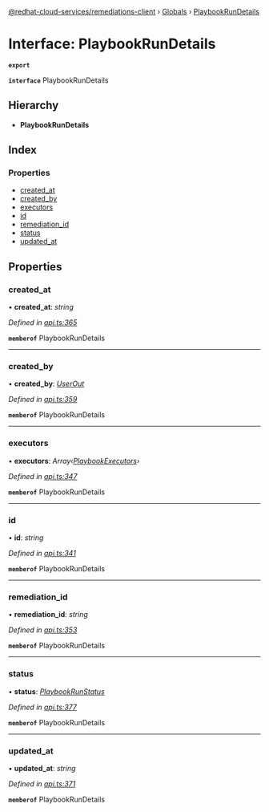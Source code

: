[@redhat-cloud-services/remediations-client](../README.md) › [Globals](../globals.md) › [PlaybookRunDetails](playbookrundetails.md)

# Interface: PlaybookRunDetails

**`export`** 

**`interface`** PlaybookRunDetails

## Hierarchy

* **PlaybookRunDetails**

## Index

### Properties

* [created_at](playbookrundetails.md#created_at)
* [created_by](playbookrundetails.md#created_by)
* [executors](playbookrundetails.md#executors)
* [id](playbookrundetails.md#id)
* [remediation_id](playbookrundetails.md#remediation_id)
* [status](playbookrundetails.md#status)
* [updated_at](playbookrundetails.md#updated_at)

## Properties

###  created_at

• **created_at**: *string*

*Defined in [api.ts:365](https://github.com/fhlavac/javascript-clients/blob/master/packages/remediations/api.ts#L365)*

**`memberof`** PlaybookRunDetails

___

###  created_by

• **created_by**: *[UserOut](userout.md)*

*Defined in [api.ts:359](https://github.com/fhlavac/javascript-clients/blob/master/packages/remediations/api.ts#L359)*

**`memberof`** PlaybookRunDetails

___

###  executors

• **executors**: *Array‹[PlaybookExecutors](playbookexecutors.md)›*

*Defined in [api.ts:347](https://github.com/fhlavac/javascript-clients/blob/master/packages/remediations/api.ts#L347)*

**`memberof`** PlaybookRunDetails

___

###  id

• **id**: *string*

*Defined in [api.ts:341](https://github.com/fhlavac/javascript-clients/blob/master/packages/remediations/api.ts#L341)*

**`memberof`** PlaybookRunDetails

___

###  remediation_id

• **remediation_id**: *string*

*Defined in [api.ts:353](https://github.com/fhlavac/javascript-clients/blob/master/packages/remediations/api.ts#L353)*

**`memberof`** PlaybookRunDetails

___

###  status

• **status**: *[PlaybookRunStatus](../enums/playbookrunstatus.md)*

*Defined in [api.ts:377](https://github.com/fhlavac/javascript-clients/blob/master/packages/remediations/api.ts#L377)*

**`memberof`** PlaybookRunDetails

___

###  updated_at

• **updated_at**: *string*

*Defined in [api.ts:371](https://github.com/fhlavac/javascript-clients/blob/master/packages/remediations/api.ts#L371)*

**`memberof`** PlaybookRunDetails
